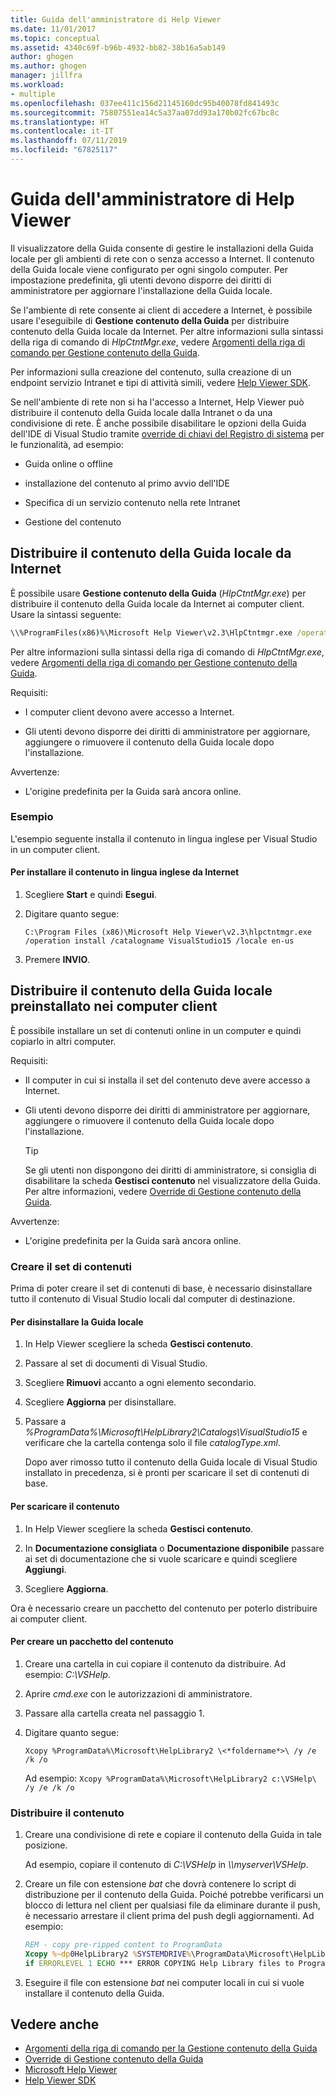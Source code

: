 ```yaml
---
title: Guida dell'amministratore di Help Viewer
ms.date: 11/01/2017
ms.topic: conceptual
ms.assetid: 4340c69f-b96b-4932-bb82-38b16a5ab149
author: ghogen
ms.author: ghogen
manager: jillfra
ms.workload:
- multiple
ms.openlocfilehash: 037ee411c156d21145160dc95b40078fd841493c
ms.sourcegitcommit: 75807551ea14c5a37aa07dd93a170b02fc67bc8c
ms.translationtype: HT
ms.contentlocale: it-IT
ms.lasthandoff: 07/11/2019
ms.locfileid: "67825117"
---
```

# <a name="help-viewer-administrator-guide"></a>Guida dell'amministratore di Help Viewer

Il visualizzatore della Guida consente di gestire le installazioni della Guida locale per gli ambienti di rete con o senza accesso a Internet. Il contenuto della Guida locale viene configurato per ogni singolo computer. Per impostazione predefinita, gli utenti devono disporre dei diritti di amministratore per aggiornare l'installazione della Guida locale.

Se l'ambiente di rete consente ai client di accedere a Internet, è possibile usare l'eseguibile di **Gestione contenuto della Guida** per distribuire contenuto della Guida locale da Internet. Per altre informazioni sulla sintassi della riga di comando di *HlpCtntMgr.exe*, vedere [Argomenti della riga di comando per Gestione contenuto della Guida](../help-viewer/command-line-arguments.md).

Per informazioni sulla creazione del contenuto, sulla creazione di un endpoint servizio Intranet e tipi di attività simili, vedere [Help Viewer SDK](../extensibility/internals/microsoft-help-viewer-sdk.md).

Se nell'ambiente di rete non si ha l'accesso a Internet, Help Viewer può distribuire il contenuto della Guida locale dalla Intranet o da una condivisione di rete. È anche possibile disabilitare le opzioni della Guida dell'IDE di Visual Studio tramite [override di chiavi del Registro di sistema](../help-viewer/behavior-overrides.md) per le funzionalità, ad esempio:

- Guida online o offline

- installazione del contenuto al primo avvio dell'IDE

- Specifica di un servizio contenuto nella rete Intranet

- Gestione del contenuto

## <a name="deploy-local-help-content-from-the-internet"></a>Distribuire il contenuto della Guida locale da Internet

È possibile usare **Gestione contenuto della Guida** (*HlpCtntMgr.exe*) per distribuire il contenuto della Guida locale da Internet ai computer client. Usare la sintassi seguente:

```cmd
\\%ProgramFiles(x86)%\Microsoft Help Viewer\v2.3\HlpCtntmgr.exe /operation \<*name*> /catalogname \<*catalog name*> /locale \<*locale*>
```

Per altre informazioni sulla sintassi della riga di comando di *HlpCtntMgr.exe*, vedere [Argomenti della riga di comando per Gestione contenuto della Guida](../help-viewer/command-line-arguments.md).

Requisiti:

- I computer client devono avere accesso a Internet.

- Gli utenti devono disporre dei diritti di amministratore per aggiornare, aggiungere o rimuovere il contenuto della Guida locale dopo l'installazione.

Avvertenze:

- L'origine predefinita per la Guida sarà ancora online.

### <a name="example"></a>Esempio

L'esempio seguente installa il contenuto in lingua inglese per Visual Studio in un computer client.

#### <a name="to-install-english-content-from-the-internet"></a>Per installare il contenuto in lingua inglese da Internet

1. Scegliere **Start** e quindi **Esegui**.

2. Digitare quanto segue:

     `C:\Program Files (x86)\Microsoft Help Viewer\v2.3\hlpctntmgr.exe /operation install /catalogname VisualStudio15 /locale en-us`

3. Premere **INVIO**.

## <a name="deploy-pre-installed-local-help-content-on-client-computers"></a>Distribuire il contenuto della Guida locale preinstallato nei computer client

È possibile installare un set di contenuti online in un computer e quindi copiarlo in altri computer.

Requisiti:

- Il computer in cui si installa il set del contenuto deve avere accesso a Internet.

- Gli utenti devono disporre dei diritti di amministratore per aggiornare, aggiungere o rimuovere il contenuto della Guida locale dopo l'installazione.

    > [!TIP]
    > Se gli utenti non dispongono dei diritti di amministratore, si consiglia di disabilitare la scheda **Gestisci contenuto** nel visualizzatore della Guida. Per altre informazioni, vedere [Override di Gestione contenuto della Guida](../help-viewer/behavior-overrides.md).

Avvertenze:

- L'origine predefinita per la Guida sarà ancora online.

### <a name="create-the-content-set"></a>Creare il set di contenuti

Prima di poter creare il set di contenuti di base, è necessario disinstallare tutto il contenuto di Visual Studio locali dal computer di destinazione.

#### <a name="to-uninstall-local-help"></a>Per disinstallare la Guida locale

1. In Help Viewer scegliere la scheda **Gestisci contenuto**.

2. Passare al set di documenti di Visual Studio.

3. Scegliere **Rimuovi** accanto a ogni elemento secondario.

4. Scegliere **Aggiorna** per disinstallare.

5. Passare a *%ProgramData%\Microsoft\HelpLibrary2\Catalogs\VisualStudio15* e verificare che la cartella contenga solo il file *catalogType.xml*.

   Dopo aver rimosso tutto il contenuto della Guida locale di Visual Studio installato in precedenza, si è pronti per scaricare il set di contenuti di base.

#### <a name="to-download-the-content"></a>Per scaricare il contenuto

1. In Help Viewer scegliere la scheda **Gestisci contenuto**.

2. In **Documentazione consigliata** o **Documentazione disponibile** passare ai set di documentazione che si vuole scaricare e quindi scegliere **Aggiungi**.

3. Scegliere **Aggiorna**.

Ora è necessario creare un pacchetto del contenuto per poterlo distribuire ai computer client.

#### <a name="to-package-the-content"></a>Per creare un pacchetto del contenuto

1. Creare una cartella in cui copiare il contenuto da distribuire. Ad esempio: *C:\VSHelp*.

2. Aprire *cmd.exe* con le autorizzazioni di amministratore.

3. Passare alla cartella creata nel passaggio 1.

4. Digitare quanto segue:

     `Xcopy %ProgramData%\Microsoft\HelpLibrary2 \<*foldername*>\ /y /e /k /o`

     Ad esempio: `Xcopy %ProgramData%\Microsoft\HelpLibrary2 c:\VSHelp\ /y /e /k /o`

### <a name="deploy-the-content"></a>Distribuire il contenuto

1. Creare una condivisione di rete e copiare il contenuto della Guida in tale posizione.

     Ad esempio, copiare il contenuto di *C:\VSHelp* in *\\\myserver\VSHelp*.

2. Creare un file con estensione *bat* che dovrà contenere lo script di distribuzione per il contenuto della Guida. Poiché potrebbe verificarsi un blocco di lettura nel client per qualsiasi file da eliminare durante il push, è necessario arrestare il client prima del push degli aggiornamenti. Ad esempio:

    ```cmd
    REM - copy pre-ripped content to ProgramData
    Xcopy %~dp0HelpLibrary2 %SYSTEMDRIVE%\ProgramData\Microsoft\HelpLibrary2\ /y /e /k /o
    if ERRORLEVEL 1 ECHO *** ERROR COPYING Help Library files to ProgramData (%ERRORLEVEL%)
    ```

3. Eseguire il file con estensione *bat* nei computer locali in cui si vuole installare il contenuto della Guida.

## <a name="see-also"></a>Vedere anche

- [Argomenti della riga di comando per la Gestione contenuto della Guida](../help-viewer/command-line-arguments.md)
- [Override di Gestione contenuto della Guida](../help-viewer/behavior-overrides.md)
- [Microsoft Help Viewer](../help-viewer/overview.md)
- [Help Viewer SDK](../extensibility/internals/microsoft-help-viewer-sdk.md)